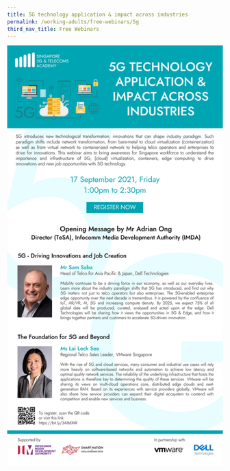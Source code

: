 ```yaml
---
title: 5G technology application & impact across industries
permalink: /working-adults/free-webinars/5g
third_nav_title: Free Webinars
---
```

[![Alt text for image on Isomer site](/images/eDM%205s.png)](https://bit.ly/3A8dXkR)